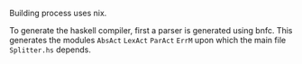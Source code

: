 Building process uses nix.

To generate the haskell compiler, first a parser is generated using bnfc. 
This generates the modules `AbsAct` `LexAct` `ParAct` `ErrM` upon which the main file `Splitter.hs` depends.
